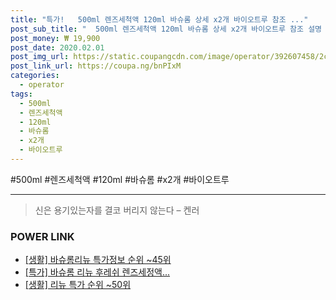 ```yaml
--- 
title: "특가!   500ml 렌즈세척액 120ml 바슈롬 상세 x2개 바이오트루 참조 ..." 
post_sub_title: "  500ml 렌즈세척액 120ml 바슈롬 상세 x2개 바이오트루 참조 설명 리뉴" 
post_money: ₩ 19,900 
post_date: 2020.02.01 
post_img_url: https://static.coupangcdn.com/image/operator/392607458/2c59ddd3-146b-3b66-60eb-03fc84211ca4.jpg 
post_link_url: https://coupa.ng/bnPIxM 
categories: 
  - operator 
tags: 
  - 500ml 
  - 렌즈세척액 
  - 120ml 
  - 바슈롬 
  - x2개 
  - 바이오트루 
--- 
```

  #500ml #렌즈세척액 #120ml #바슈롬 #x2개 #바이오트루 
<hr> 

> 신은 용기있는자를 결코 버리지 않는다 – 켄러 


### POWER LINK

* <a href="https://blog.naver.com/sakai111/221776289352" target="_blank"> [생활] 바슈롬리뉴 특가정보 순위 ~45위</a>
* <a href="https://blog.naver.com/santokki14/221792869010" target="_blank">[특가] 바슈롬 리뉴 후레쉬 렌즈세정액...</a>
* <a href="https://blog.naver.com/sakai111/221792513532" target="_blank"> [생활] 리뉴 특가 순위 ~50위</a>
